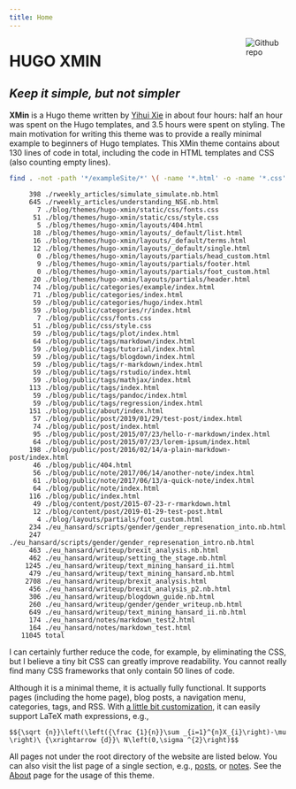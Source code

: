 ```yaml
---
title: Home
---
```


[<img src="https://simpleicons.org/icons/github.svg" style="max-width:15%;min-width:40px;float:right;" alt="Github repo" />](https://github.com/yihui/hugo-xmin)

# HUGO XMIN

## _Keep it simple, but not simpler_

**XMin** is a Hugo theme written by [Yihui Xie](https://yihui.name) in about four hours: half an hour was spent on the Hugo templates, and 3.5 hours were spent on styling. The main motivation for writing this theme was to provide a really minimal example to beginners of Hugo templates. This XMin theme contains about 130 lines of code in total, including the code in HTML templates and CSS (also counting empty lines).


```bash
find . -not -path '*/exampleSite/*' \( -name '*.html' -o -name '*.css' \) | xargs wc -l
```

```
     398 ./rweekly_articles/simulate_simulate.nb.html
     645 ./rweekly_articles/understanding_NSE.nb.html
       7 ./blog/themes/hugo-xmin/static/css/fonts.css
      51 ./blog/themes/hugo-xmin/static/css/style.css
       5 ./blog/themes/hugo-xmin/layouts/404.html
      18 ./blog/themes/hugo-xmin/layouts/_default/list.html
      16 ./blog/themes/hugo-xmin/layouts/_default/terms.html
      12 ./blog/themes/hugo-xmin/layouts/_default/single.html
       0 ./blog/themes/hugo-xmin/layouts/partials/head_custom.html
       9 ./blog/themes/hugo-xmin/layouts/partials/footer.html
       0 ./blog/themes/hugo-xmin/layouts/partials/foot_custom.html
      20 ./blog/themes/hugo-xmin/layouts/partials/header.html
      74 ./blog/public/categories/example/index.html
      71 ./blog/public/categories/index.html
      59 ./blog/public/categories/hugo/index.html
      59 ./blog/public/categories/r/index.html
       7 ./blog/public/css/fonts.css
      51 ./blog/public/css/style.css
      59 ./blog/public/tags/plot/index.html
      64 ./blog/public/tags/markdown/index.html
      59 ./blog/public/tags/tutorial/index.html
      59 ./blog/public/tags/blogdown/index.html
      59 ./blog/public/tags/r-markdown/index.html
      59 ./blog/public/tags/rstudio/index.html
      59 ./blog/public/tags/mathjax/index.html
     113 ./blog/public/tags/index.html
      59 ./blog/public/tags/pandoc/index.html
      59 ./blog/public/tags/regression/index.html
     151 ./blog/public/about/index.html
      57 ./blog/public/post/2019/01/29/test-post/index.html
      74 ./blog/public/post/index.html
      95 ./blog/public/post/2015/07/23/hello-r-markdown/index.html
      64 ./blog/public/post/2015/07/23/lorem-ipsum/index.html
     198 ./blog/public/post/2016/02/14/a-plain-markdown-post/index.html
      46 ./blog/public/404.html
      56 ./blog/public/note/2017/06/14/another-note/index.html
      61 ./blog/public/note/2017/06/13/a-quick-note/index.html
      64 ./blog/public/note/index.html
     116 ./blog/public/index.html
      49 ./blog/content/post/2015-07-23-r-rmarkdown.html
      12 ./blog/content/post/2019-01-29-test-post.html
       4 ./blog/layouts/partials/foot_custom.html
     234 ./eu_hansard/scripts/gender/gender_represenation_into.nb.html
     247 ./eu_hansard/scripts/gender/gender_represenation_intro.nb.html
     463 ./eu_hansard/writeup/brexit_analysis.nb.html
     462 ./eu_hansard/writeup/setting_the_stage.nb.html
    1245 ./eu_hansard/writeup/text_mining_hansard_ii.html
     479 ./eu_hansard/writeup/text_mining_hansard.nb.html
    2708 ./eu_hansard/writeup/brexit_analysis.html
     456 ./eu_hansard/writeup/brexit_analysis_p2.nb.html
     306 ./eu_hansard/writeup/blogdown_guide.nb.html
     260 ./eu_hansard/writeup/gender/gender_writeup.nb.html
     649 ./eu_hansard/writeup/text_mining_hansard_ii.nb.html
     174 ./eu_hansard/notes/markdown_test2.html
     164 ./eu_hansard/notes/markdown_test.html
   11045 total
```

I can certainly further reduce the code, for example, by eliminating the CSS, but I believe a tiny bit CSS can greatly improve readability. You cannot really find many CSS frameworks that only contain 50 lines of code.

Although it is a minimal theme, it is actually fully functional. It supports pages (including the home page), blog posts, a navigation menu, categories, tags, and RSS. With [a little bit customization](https://github.com/yihui/hugo-xmin/blob/master/exampleSite/layouts/partials/foot_custom.html), it can easily support LaTeX math expressions, e.g.,

`$${\sqrt {n}}\left(\left({\frac {1}{n}}\sum _{i=1}^{n}X_{i}\right)-\mu \right)\ {\xrightarrow {d}}\ N\left(0,\sigma ^{2}\right)$$`

All pages not under the root directory of the website are listed below. You can also visit the list page of a single section, e.g., [posts](/post/), or [notes](/note/). See the [About](/about/) page for the usage of this theme.
